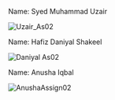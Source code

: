 Name: Syed Muhammad Uzair


![Uzair_As02](https://user-images.githubusercontent.com/61597948/125412735-0684a580-e374-11eb-9bff-c35c40776751.PNG)

Name: Hafiz Daniyal Shakeel

![Daniyal As02](https://user-images.githubusercontent.com/60693890/125513571-8e6781cb-e80e-4801-948d-52966ec988a3.png)

Name: Anusha Iqbal

![AnushaAssign02](https://user-images.githubusercontent.com/76884898/125516127-78b47bbd-b466-4930-8051-6c1b7aea971b.png)
